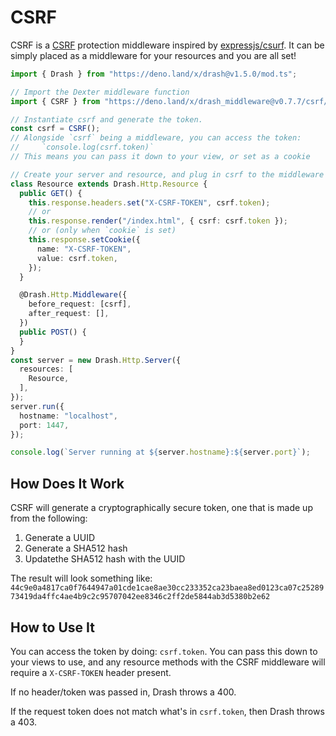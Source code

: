 # CSRF

CSRF is a [CSRF](https://en.wikipedia.org/wiki/Cross-site_request_forgery)
protection middleware inspired by
[expressjs/csurf](http://expressjs.com/en/resources/middleware/csurf.html). It
can be simply placed as a middleware for your resources and you are all set!

```typescript
import { Drash } from "https://deno.land/x/drash@v1.5.0/mod.ts";

// Import the Dexter middleware function
import { CSRF } from "https://deno.land/x/drash_middleware@v0.7.7/csrf/mod.ts";

// Instantiate csrf and generate the token.
const csrf = CSRF();
// Alongside `csrf` being a middleware, you can access the token:
//     `console.log(csrf.token)`
// This means you can pass it down to your view, or set as a cookie

// Create your server and resource, and plug in csrf to the middleware config
class Resource extends Drash.Http.Resource {
  public GET() {
    this.response.headers.set("X-CSRF-TOKEN", csrf.token);
    // or
    this.response.render("/index.html", { csrf: csrf.token });
    // or (only when `cookie` is set)
    this.response.setCookie({
      name: "X-CSRF-TOKEN",
      value: csrf.token,
    });
  }

  @Drash.Http.Middleware({
    before_request: [csrf],
    after_request: [],
  })
  public POST() {
  }
}
const server = new Drash.Http.Server({
  resources: [
    Resource,
  ],
});
server.run({
  hostname: "localhost",
  port: 1447,
});

console.log(`Server running at ${server.hostname}:${server.port}`);
```

## How Does It Work

CSRF will generate a cryptographically secure token, one that is made up from
the following:

1. Generate a UUID
2. Generate a SHA512 hash
3. Updatethe SHA512 hash with the UUID

The result will look something like:
`44c9e0a4817ca0f7644947a01cde1cae8ae30cc233352ca23baea8ed0123ca07c2528973419da4ffc4ae4b9c2c95707042ee8346c2ff2de5844ab3d5380b2e62`

## How to Use It

You can access the token by doing: `csrf.token`. You can pass this down to your
views to use, and any resource methods with the CSRF middleware will require a
`X-CSRF-TOKEN` header present.

If no header/token was passed in, Drash throws a 400.

If the request token does not match what's in `csrf.token`, then Drash throws
a 403.
